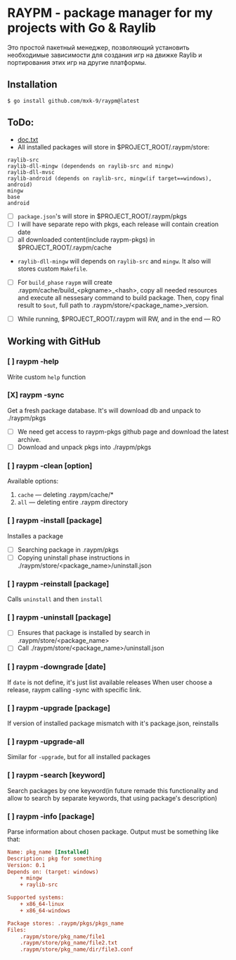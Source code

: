 # RAYPM - package manager for my projects with Go & Raylib
Это простой пакетный менеджер, позволяющий установить необходимые зависимости для создания игр на движке Raylib и портирования этих игр на другие платформы.


## Installation
```console
$ go install github.com/mxk-9/raypm@latest
```

## ToDo:
- [doc.txt](third_party/doc.txt)
- All installed packages will store in $PROJECT_ROOT/.raypm/store:
```console
raylib-src
raylib-dll-mingw (dependends on raylib-src and mingw)
raylib-dll-mvsc
raylib-android (depends on raylib-src, mingw(if target==windows), android)
mingw
base
android
```

- [ ] `package.json`'s will store in $PROJECT_ROOT/.raypm/pkgs
- [ ] I will have separate repo with pkgs, each release will contain creation date
- [ ] all downloaded content(include raypm-pkgs) in $PROJECT_ROOT/.raypm/cache
- `raylib-dll-mingw` will depends on `raylib-src` and `mingw`. It also will stores custom `Makefile`.
- [ ] For `build_phase` `raypm` will create .raypm/cache/build\_\<pkgname\>\_\<hash\>, copy all needed resources and execute all nessesary command to build package.
Then, copy final result to `$out`, full path to .raypm/store/\<package_name\>\_version.
- [ ] While running, $PROJECT\_ROOT/.raypm will RW, and in the end — RO


## Working with GitHub
### [ ] raypm -help
Write custom `help` function
### [X] raypm -sync
Get a fresh package database. It's will download db and unpack to ./raypm/pkgs
+ [ ] We need get access to raypm-pkgs github page and download the latest archive.
+ [ ] Download and unpack pkgs into ./raypm/pkgs

### [ ] raypm -clean [option]
Available options:
1. `cache` — deleting .raypm/cache/*
2. `all` — deleting entire .raypm directory

### [ ] raypm -install [package]
Installes a package
+ [ ] Searching package in .raypm/pkgs
+ [ ] Copying uninstall phase instructions in ./raypm/store/\<package\_name\>/uninstall.json

### [ ] raypm -reinstall [package]
Calls `uninstall` and then `install`

### [ ] raypm -uninstall [package]
+ [ ] Ensures that package is installed by search in .raypm/store/\<package\_name\>
+ [ ] Call ./raypm/store/\<package_name\>/uninstall.json

### [ ] raypm -downgrade [date]
If `date` is not define, it's just list available releases
When user choose a release, raypm calling -sync with specific link.

### [ ] raypm -upgrade [package]
If version of installed package mismatch with it's package.json, reinstalls

### [ ] raypm -upgrade-all
Similar for `-upgrade`, but for all installed packages

### [ ] raypm -search [keyword]
Search packages by one keyword(in future remade this functionality and allow to search by separate keywords, that using package's description)

### [ ] raypm -info [package]
Parse information about chosen package. Output must be something like that:
```ini
Name: pkg_name [Installed]
Description: pkg for something
Version: 0.1
Depends on: (target: windows)
    + mingw
    + raylib-src

Supported systems:
    + x86_64-linux
    + x86_64-windows

Package stores: .raypm/pkgs/pkgs_name
Files:
    .raypm/store/pkg_name/file1
    .raypm/store/pkg_name/file2.txt
    .raypm/store/pkg_name/dir/file3.conf
```
